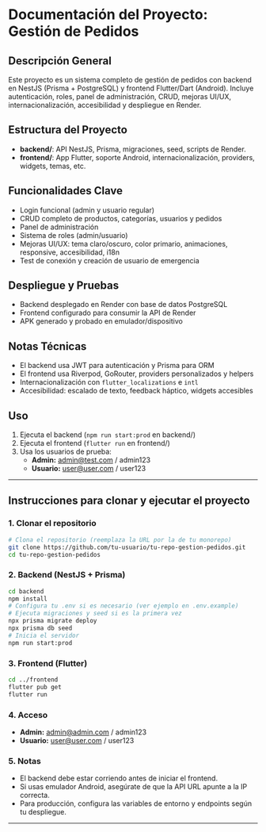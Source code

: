 # Documentación del Proyecto: Gestión de Pedidos

## Descripción General
Este proyecto es un sistema completo de gestión de pedidos con backend en NestJS (Prisma + PostgreSQL) y frontend Flutter/Dart (Android). Incluye autenticación, roles, panel de administración, CRUD, mejoras UI/UX, internacionalización, accesibilidad y despliegue en Render.

## Estructura del Proyecto
- **backend/**: API NestJS, Prisma, migraciones, seed, scripts de Render.
- **frontend/**: App Flutter, soporte Android, internacionalización, providers, widgets, temas, etc.

## Funcionalidades Clave
- Login funcional (admin y usuario regular)
- CRUD completo de productos, categorías, usuarios y pedidos
- Panel de administración
- Sistema de roles (admin/usuario)
- Mejoras UI/UX: tema claro/oscuro, color primario, animaciones, responsive, accesibilidad, i18n
- Test de conexión y creación de usuario de emergencia

## Despliegue y Pruebas
- Backend desplegado en Render con base de datos PostgreSQL
- Frontend configurado para consumir la API de Render
- APK generado y probado en emulador/dispositivo

## Notas Técnicas
- El backend usa JWT para autenticación y Prisma para ORM
- El frontend usa Riverpod, GoRouter, providers personalizados y helpers
- Internacionalización con `flutter_localizations` e `intl`
- Accesibilidad: escalado de texto, feedback háptico, widgets accesibles

## Uso
1. Ejecuta el backend (`npm run start:prod` en backend/)
2. Ejecuta el frontend (`flutter run` en frontend/)
3. Usa los usuarios de prueba:
   - **Admin:** admin@test.com / admin123
   - **Usuario:** user@user.com / user123

---

## Instrucciones para clonar y ejecutar el proyecto

### 1. Clonar el repositorio
```sh
# Clona el repositorio (reemplaza la URL por la de tu monorepo)
git clone https://github.com/tu-usuario/tu-repo-gestion-pedidos.git
cd tu-repo-gestion-pedidos
```

### 2. Backend (NestJS + Prisma)
```sh
cd backend
npm install
# Configura tu .env si es necesario (ver ejemplo en .env.example)
# Ejecuta migraciones y seed si es la primera vez
npx prisma migrate deploy
npx prisma db seed
# Inicia el servidor
npm run start:prod
```

### 3. Frontend (Flutter)
```sh
cd ../frontend
flutter pub get
flutter run
```

### 4. Acceso
- **Admin:** admin@admin.com / admin123
- **Usuario:** user@user.com / user123

### 5. Notas
- El backend debe estar corriendo antes de iniciar el frontend.
- Si usas emulador Android, asegúrate de que la API URL apunte a la IP correcta.
- Para producción, configura las variables de entorno y endpoints según tu despliegue.

---
